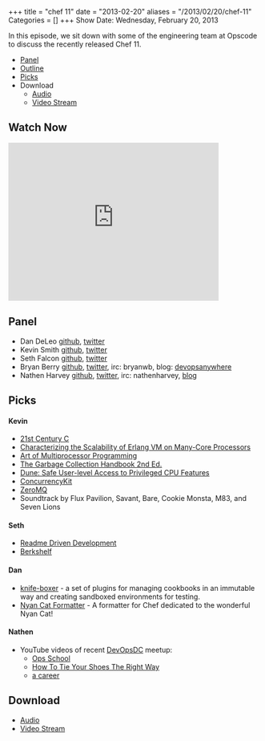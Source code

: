 +++
title = "chef 11"
date = "2013-02-20"
aliases = "/2013/02/20/chef-11"
Categories = []
+++
Show Date:  Wednesday, February 20, 2013

In this episode, we sit down with some of the engineering team at Opscode to discuss the recently released Chef 11.

* [Panel](http://foodfightshow.org/2013/02/chef-11.html#panel)
* [Outline](http://foodfightshow.org/2013/02/chef-11.html#outline)
* [Picks](http://foodfightshow.org/2013/02/chef-11.html#picks)
* Download
  * [Audio](http://traffic.libsyn.com/foodfight/Food-Fight-Show-42-chef11.mp3)
  * [Video Stream](http://www.youtube.com/watch?v=yo2vchHd_FE)


Watch Now
---------

<iframe width="420" height="315" src="http://www.youtube.com/embed/yo2vchHd_FE" frameborder="0" allowfullscreen></iframe>

<!-- more -->

Panel<a name="panel"></a>
-----

* Dan DeLeo [github](http://github.com/danielsdeleo), [twitter](https://twitter.com/kallistec)
* Kevin Smith [github](http://github.com/kevsmith), [twitter](http://twitter.com/kevsmith)
* Seth Falcon [github](http://github.com/seth), [twitter](http://twitter.com/sfalcon)
* Bryan Berry [github](http://github.com/bryanwb), [twitter](http://twitter.com/bryanwb), irc: bryanwb, blog: [devopsanywhere](http://devopsanywhere.blogspot.com)
* Nathen Harvey [github](http://github.com/nathenharvey), [twitter](http://twitter.com/nathenharvey), irc: nathenharvey, [blog](http://nathenharvey.com)

Picks<a name="picks"></a>
----

#### Kevin
* [21st Century C](http://www.amazon.com/21st-Century-Tips-New-School/dp/1449327141)
* [Characterizing the Scalability of Erlang VM on Many-Core Processors](http://kth.diva-portal.org/smash/record.jsf?pid=diva2:392243)
* [Art of Multiprocessor Programming](http://www.amazon.com/The-Multiprocessor-Programming-Revised-Reprint/dp/0123973376)
* [The Garbage Collection Handbook 2nd Ed.](http://www.amazon.com/Garbage-Collection-Handbook-Management-Algorithms/dp/1420082795)
* [Dune: Safe User-level Access to Privileged CPU Features](http://dune.scs.stanford.edu/belay:dune.pdf)
* [ConcurrencyKit](http://concurrencykit.org)
* [ZeroMQ](http://zeromq.org)
* Soundtrack by Flux Pavilion, Savant, Bare, Cookie Monsta, M83, and Seven Lions

#### Seth
* [Readme Driven Development](http://tom.preston-werner.com/2010/08/23/readme-driven-development.html)
* [Berkshelf]( http://berkshelf.com/)

#### Dan
* [knife-boxer](https://github.com/danielsdeleo/knife-boxer) - a set of plugins for managing cookbooks in an immutable way and creating sandboxed environments for testing.
* [Nyan Cat Formatter](https://github.com/andreacampi/nyan-cat-chef-formatter) - A formatter for Chef dedicated to the wonderful Nyan Cat!

#### Nathen
* YouTube videos of recent [DevOpsDC](http://www.meetup.com/DevOpsDC/events/97686352/) meetup:
  * [Ops School](http://www.youtube.com/watch?v=0gx7oQaAy6g)
  * [How To Tie Your Shoes The Right Way](http://www.youtube.com/watch?v=UQ6UNhdP6Ic)
  * [a career](http://www.youtube.com/watch?v=qyxUIY72ywc)


Download
-------
  * [Audio](http://traffic.libsyn.com/foodfight/Food-Fight-Show-42-chef11.mp3)
  * [Video Stream](http://www.youtube.com/watch?v=yo2vchHd_FE)
